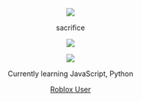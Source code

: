 <p align="center">  
<img src="https://media.discordapp.net/attachments/813341662545313832/813343404507267092/pokemon_pixel.gif">
</p>
<p align="center">
    sacrifice
<p align="center">  
<img src="https://komarev.com/ghpvc/?username=sacrificee&color=grey">
</p>
    <p align="center">
  <img src="https://discord.c99.nl/widget/theme-4/726171363139911770.png"/>
</p>
<p align="center">
Currently learning JavaScript, Python
<p align="center">
    <a href="https://www.roblox.com/users/3077523961/profile">Roblox User</a>
